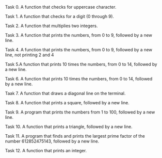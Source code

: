 Task 0. A  function that checks for uppercase character.


Task 1. A function that checks for a digit (0 through 9).

Task 2. A function that multiplies two integers.

Task 3. A function that prints the numbers, from 0 to 9, followed by a new line.

Task 4. A function that prints the numbers, from 0 to 9, followed by a new line, not printing 2 and 4

Task 5.A  function that prints 10 times the numbers, from 0 to 14, followed by a new line.

Task 6. A  function that prints 10 times the numbers, from 0 to 14, followed by a new line.

Taak 7. A function that draws a diagonal line on the terminal.

Task 8. A function that prints a square, followed by a new line.

Task 9. A program that prints the numbers from 1 to 100, followed by a new line.

Task 10. A function that prints a triangle, followed by a new line.

Task 11. A program that finds and prints the largest prime factor of the number 612852475143, followed by a new line.

Task 12. A function that prints an integer.


